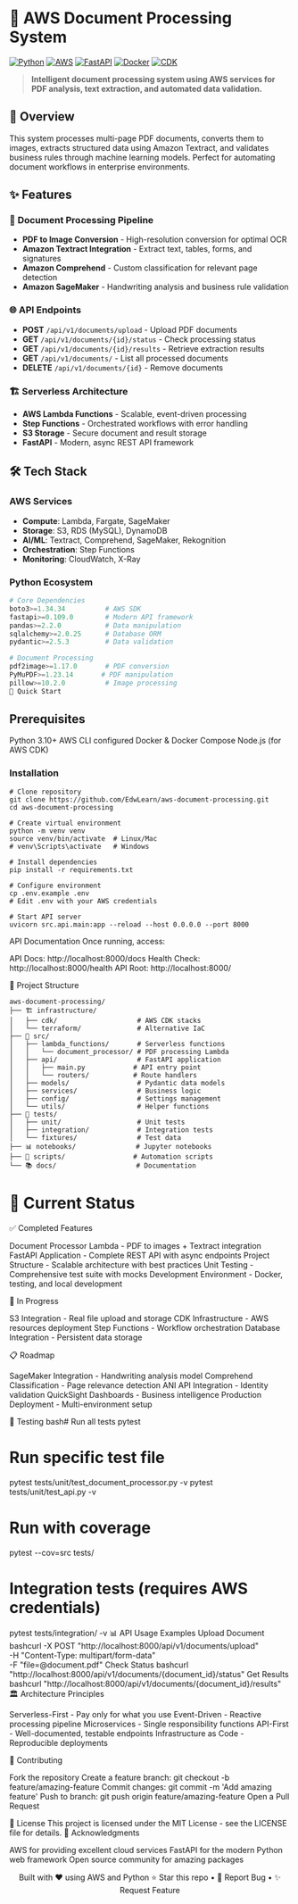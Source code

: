 # 🚀 AWS Document Processing System

[![Python](https://img.shields.io/badge/Python-3.10+-blue.svg)](https://python.org)
[![AWS](https://img.shields.io/badge/AWS-Lambda%20%7C%20Textract%20%7C%20S3-orange.svg)](https://aws.amazon.com)
[![FastAPI](https://img.shields.io/badge/FastAPI-0.109+-green.svg)](https://fastapi.tiangolo.com)
[![Docker](https://img.shields.io/badge/Docker-Supported-blue.svg)](https://docker.com)
[![CDK](https://img.shields.io/badge/AWS%20CDK-Infrastructure-yellow.svg)](https://aws.amazon.com/cdk/)

> **Intelligent document processing system using AWS services for PDF analysis, text extraction, and automated data validation.**

## 🎯 Overview

This system processes multi-page PDF documents, converts them to images, extracts structured data using Amazon Textract, and validates business rules through machine learning models. Perfect for automating document workflows in enterprise environments.

## ✨ Features

### 🔄 **Document Processing Pipeline**
- **PDF to Image Conversion** - High-resolution conversion for optimal OCR
- **Amazon Textract Integration** - Extract text, tables, forms, and signatures
- **Amazon Comprehend** - Custom classification for relevant page detection
- **Amazon SageMaker** - Handwriting analysis and business rule validation

### 🌐 **API Endpoints**
- **POST** `/api/v1/documents/upload` - Upload PDF documents
- **GET** `/api/v1/documents/{id}/status` - Check processing status
- **GET** `/api/v1/documents/{id}/results` - Retrieve extraction results
- **GET** `/api/v1/documents/` - List all processed documents
- **DELETE** `/api/v1/documents/{id}` - Remove documents

### 🏗️ **Serverless Architecture**
- **AWS Lambda Functions** - Scalable, event-driven processing
- **Step Functions** - Orchestrated workflows with error handling
- **S3 Storage** - Secure document and result storage
- **FastAPI** - Modern, async REST API framework

## 🛠️ Tech Stack

### **AWS Services**
- **Compute**: Lambda, Fargate, SageMaker
- **Storage**: S3, RDS (MySQL), DynamoDB
- **AI/ML**: Textract, Comprehend, SageMaker, Rekognition
- **Orchestration**: Step Functions
- **Monitoring**: CloudWatch, X-Ray

### **Python Ecosystem**
```python
# Core Dependencies
boto3>=1.34.34          # AWS SDK
fastapi>=0.109.0        # Modern API framework
pandas>=2.2.0           # Data manipulation
sqlalchemy>=2.0.25      # Database ORM
pydantic>=2.5.3         # Data validation

# Document Processing
pdf2image>=1.17.0       # PDF conversion
PyMuPDF>=1.23.14       # PDF manipulation
pillow>=10.2.0          # Image processing
🚀 Quick Start
```

## Prerequisites

Python 3.10+
AWS CLI configured
Docker & Docker Compose
Node.js (for AWS CDK)

### Installation
```bash# 
# Clone repository
git clone https://github.com/EdwLearn/aws-document-processing.git
cd aws-document-processing

# Create virtual environment
python -m venv venv
source venv/bin/activate  # Linux/Mac
# venv\Scripts\activate   # Windows

# Install dependencies
pip install -r requirements.txt

# Configure environment
cp .env.example .env
# Edit .env with your AWS credentials

# Start API server
uvicorn src.api.main:app --reload --host 0.0.0.0 --port 8000
```
API Documentation
Once running, access:

API Docs: http://localhost:8000/docs
Health Check: http://localhost:8000/health
API Root: http://localhost:8000/


📁 Project Structure
```
aws-document-processing/
├── 🏗️ infrastructure/
│   ├── cdk/                    # AWS CDK stacks
│   └── terraform/              # Alternative IaC
├── 🐍 src/
│   ├── lambda_functions/       # Serverless functions
│   │   └── document_processor/ # PDF processing Lambda
│   ├── api/                    # FastAPI application
│   │   ├── main.py            # API entry point
│   │   └── routers/           # Route handlers
│   ├── models/                 # Pydantic data models
│   ├── services/               # Business logic
│   ├── config/                 # Settings management
│   └── utils/                  # Helper functions
├── 🧪 tests/
│   ├── unit/                   # Unit tests
│   ├── integration/            # Integration tests
│   └── fixtures/               # Test data
├── 📊 notebooks/               # Jupyter notebooks
├── 🔧 scripts/                 # Automation scripts
└── 📚 docs/                    # Documentation
```

# 🎯 Current Status
✅ Completed Features

 Document Processor Lambda - PDF to images + Textract integration
 FastAPI Application - Complete REST API with async endpoints
 Project Structure - Scalable architecture with best practices
 Unit Testing - Comprehensive test suite with mocks
 Development Environment - Docker, testing, and local development

🚧 In Progress

 S3 Integration - Real file upload and storage
 CDK Infrastructure - AWS resources deployment
 Step Functions - Workflow orchestration
 Database Integration - Persistent data storage

📋 Roadmap

 SageMaker Integration - Handwriting analysis model
 Comprehend Classification - Page relevance detection
 ANI API Integration - Identity validation
 QuickSight Dashboards - Business intelligence
 Production Deployment - Multi-environment setup

🧪 Testing
bash# Run all tests
pytest

# Run specific test file
pytest tests/unit/test_document_processor.py -v
pytest tests/unit/test_api.py -v

# Run with coverage
pytest --cov=src tests/

# Integration tests (requires AWS credentials)
pytest tests/integration/ -v
📊 API Usage Examples
Upload Document
bashcurl -X POST "http://localhost:8000/api/v1/documents/upload" \
     -H "Content-Type: multipart/form-data" \
     -F "file=@document.pdf"
Check Status
bashcurl "http://localhost:8000/api/v1/documents/{document_id}/status"
Get Results
bashcurl "http://localhost:8000/api/v1/documents/{document_id}/results"
🏛️ Architecture Principles

Serverless-First - Pay only for what you use
Event-Driven - Reactive processing pipeline
Microservices - Single responsibility functions
API-First - Well-documented, testable endpoints
Infrastructure as Code - Reproducible deployments

🤝 Contributing

Fork the repository
Create a feature branch: git checkout -b feature/amazing-feature
Commit changes: git commit -m 'Add amazing feature'
Push to branch: git push origin feature/amazing-feature
Open a Pull Request

📄 License
This project is licensed under the MIT License - see the LICENSE file for details.
🙏 Acknowledgments

AWS for providing excellent cloud services
FastAPI for the modern Python web framework
Open source community for amazing packages


<div align="center">
Built with ❤️ using AWS and Python
⭐ Star this repo • 🐛 Report Bug • ✨ Request Feature
</div>
